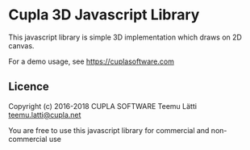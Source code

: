 # Cupla 3D Javascript Library

This javascript library is simple 3D implementation which draws on 2D canvas.

For a demo usage, see https://cuplasoftware.com

Licence
-------

Copyright (c) 2016-2018 CUPLA SOFTWARE Teemu Lätti teemu.latti@cupla.net

You are free to use this javascript library for commercial and non-commercial use
